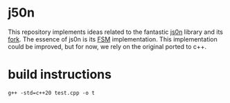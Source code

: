 # j50n
This repository implements ideas related to the fantastic [js0n](https://github.com/quartzjer/js0n) library and its [fork](https://github.com/nigoroll/js0n/tree/pr_case).
The essence of js0n is its [FSM](https://en.wikipedia.org/wiki/Finite-state_machine)  implementation. This implementation could be improved, but for now, we rely on the original ported to c++.
# build instructions
``g++ -std=c++20 test.cpp -o t``
